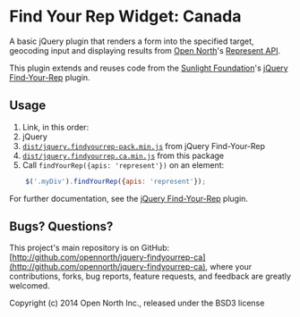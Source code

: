 # Find Your Rep Widget: Canada

A basic jQuery plugin that renders a form into the specified target, geocoding input and displaying results from [Open North](http://opennorth.ca/)'s [Represent API](http://represent.opennorth.ca/).

This plugin extends and reuses code from the [Sunlight Foundation](https://sunlightfoundation.com/)'s [jQuery Find-Your-Rep](https://github.com/sunlightlabs/jquery-findyourrep) plugin.

## Usage

1. Link, in this order:
  1. jQuery
  1. [`dist/jquery.findyourrep-pack.min.js`](https://raw.githubusercontent.com/sunlightlabs/jquery-findyourrep/master/dist/js/jquery.findyourrep-pack.min.js) from jQuery Find-Your-Rep
  1. [`dist/jquery.findyourrep.ca.min.js`](https://raw.githubusercontent.com/opennorth/jquery-findyourrep-ca/master/dist/js/jquery.findyourrep.ca.min.js) from this package
1. Call `findYourRep({apis: 'represent'})` on an element:

```javascript
    $('.myDiv').findYourRep({apis: 'represent'});
```

For further documentation, see the [jQuery Find-Your-Rep](https://github.com/sunlightlabs/jquery-findyourrep#readme) plugin.

## Bugs? Questions?

This project's main repository is on GitHub: [http://github.com/opennorth/jquery-findyourrep-ca](http://github.com/opennorth/jquery-findyourrep-ca), where your contributions, forks, bug reports, feature requests, and feedback are greatly welcomed.

Copyright (c) 2014 Open North Inc., released under the BSD3 license
